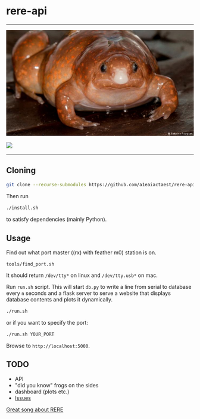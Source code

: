 # rere-api
-------------------------------------------------------------

<img src='docs/frog.jpg'>

<a href="http://forthebadge.com/"><img src="https://forthebadge.com/images/badges/built-with-swag.svg"></a>

-------------------------------------------------------------

## Cloning
```sh
git clone --recurse-submodules https://github.com/a1eaiactaest/rere-api
```

Then run

```sh
./install.sh
```

to satisfy dependencies (mainly Python).

## Usage

Find out what port master ((rx) with feather m0) station is on.
```
tools/find_port.sh
```
It should return `/dev/tty*` on linux and `/dev/tty.usb*` on mac.

Run `run.sh` script. 
This will start `db.py` to write a line from serial to database every `n` seconds and a flask server to serve a website that displays database contents and plots it dynamically.

```sh
./run.sh
```
or if you want to specify the port:
```sh
./run.sh YOUR_PORT
```

Browse to `http://localhost:5000`.

## TODO
 
* API
* "did you know" frogs on the sides
* dashboard (plots etc.)
* [Issues](https://github.com/a1eaiactaest/rere-api/issues)

    
[Great song about RERE](https://www.youtube.com/watch?v=HAgdfTsCmSI)
